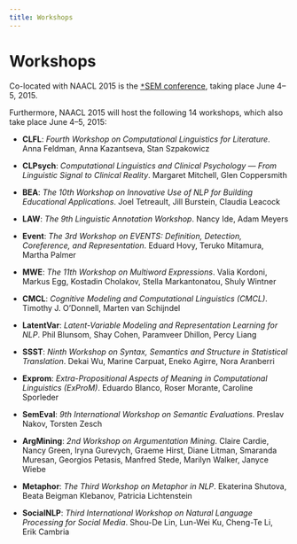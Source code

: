 ```yaml
---
title: Workshops
---
```


# Workshops

Co-located with NAACL 2015 is the [<tt>*</tt>SEM conference](https://sites.google.com/site/starsem2015),
taking place June 4–5, 2015.

Furthermore, NAACL 2015 will host the following 14 workshops, which also take place June 4–5, 2015:

+ **CLFL**: *Fourth Workshop on Computational Linguistics for Literature*. Anna Feldman, Anna Kazantseva, Stan Szpakowicz

+ **CLPsych**: *Computational Linguistics and Clinical Psychology — From Linguistic Signal to Clinical Reality*. Margaret Mitchell, Glen Coppersmith

+ **BEA**: *The 10th Workshop on Innovative Use of NLP for Building Educational Applications*. Joel Tetreault, Jill Burstein, Claudia Leacock

+ **LAW**: *The 9th Linguistic Annotation Workshop*. Nancy Ide, Adam Meyers

+ **Event**: *The 3rd Workshop on EVENTS: Definition, Detection, Coreference, and Representation*. Eduard Hovy, Teruko Mitamura, Martha Palmer

+ **MWE**: *The 11th Workshop on Multiword Expressions*. Valia Kordoni, Markus Egg, Kostadin Cholakov, Stella Markantonatou, Shuly Wintner

+ **CMCL**: *Cognitive Modeling and Computational Linguistics (CMCL)*. Timothy J. O’Donnell, Marten van Schijndel

+ **LatentVar**: *Latent-Variable Modeling and Representation Learning for NLP*. Phil Blunsom, Shay Cohen, Paramveer Dhillon, Percy Liang

+ **SSST**: *Ninth Workshop on Syntax, Semantics and Structure in Statistical Translation*. Dekai Wu, Marine Carpuat, Eneko Agirre, Nora Aranberri

+ **Exprom**: *Extra-Propositional Aspects of Meaning in Computational Linguistics (ExProM)*. Eduardo Blanco, Roser Morante, Caroline Sporleder

+ **SemEval**: *9th International Workshop on Semantic Evaluations*. Preslav Nakov, Torsten Zesch

+ **ArgMining**: *2nd Workshop on Argumentation Mining*. Claire Cardie, Nancy Green, Iryna Gurevych, Graeme Hirst, Diane Litman, Smaranda Muresan, Georgios Petasis, Manfred Stede, Marilyn Walker, Janyce Wiebe

+ **Metaphor**: *The Third Workshop on Metaphor in NLP*. Ekaterina Shutova, Beata Beigman Klebanov, Patricia Lichtenstein

+ **SocialNLP**: *Third International Workshop on Natural Language Processing for Social Media*. Shou-De Lin, Lun-Wei Ku, Cheng-Te Li, Erik Cambria
